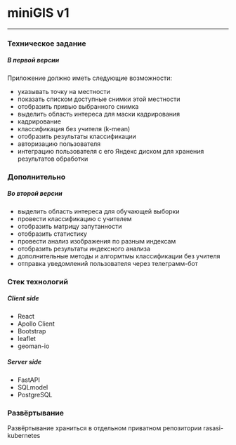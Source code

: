 # miniGIS v1

---

### Техническое задание
##### В первой версии
Приложение должно иметь следующие возможности:

- указывать точку на местности
- показать списком доступные снимки этой местности
- отобразить привью выбранного снимка
- выделить область интереса для маски кадрирования
- кадрирование
- классификация без учителя (k-mean)
- отобразить результаты классификации
- авторизацию пользователя
- интеграцию пользователя с его Яндекс диском для хранения результатов обработки

### Дополнительно
##### Во второй версии
- выделить область интереса для обучающей выборки
- провести классификацию с учителем
- отобразить матрицу запутанности
- отобразить статистику
- провести анализ изображения по разным индексам
- отобразить результаты индексного анализа
- дополнительные методы и алгормтмы классификации без учителя
- отправка уведомлений пользователя через телеграмм-бот

### Стек технологий

##### Client side
- React
- Apollo Client
- Bootstrap
- leaflet
- geoman-io

##### Server side
- FastAPI
- SQLmodel
- PostgreSQL






### Развёртывание
Развёртывание храниться в отдельном приватном репозитории rasasi-kubernetes